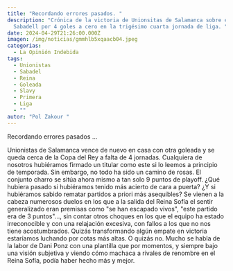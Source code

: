 ```yaml
---
title: "Recordando errores pasados. "
description: "Crónica de la victoria de Unionsitas de Salamanca sobre el
  Sabadell por 4 goles a cero en la trigésimo cuarta jornada de liga. "
date: 2024-04-29T21:26:00.000Z
imagen: /img/noticias/gmmhlb5xqaacb04.jpeg
categorias:
  - La Opinión Indebida
tags:
  - Unionistas
  - Sabadel
  - Reina
  - Goleada
  - Slavy
  - Primera
  - Liga
  - ""
autor: "Pol Zakour "
---
```

Recordando errores pasados ...

Unionistas de Salamanca vence de nuevo en casa con otra goleada y se queda cerca de la Copa del Rey a falta de 4 jornadas. Cualquiera de nosotros hubiéramos firmado un titular como este si lo leemos a principio de temporada. Sin embargo, no todo ha sido un camino de rosas. El conjunto charro se sitúa ahora mismo a tan solo 9 puntos de playoff. ¿Qué hubiera pasado si hubiéramos tenido más acierto de cara a puerta? ¿Y si hubiéramos sabido rematar partidos a priori más asequibles? Se vienen a la cabeza numerosos duelos en los que a la salida del Reina Sofía  el sentir generalizado eran premisas como "se han escapado vivos", "este partido era de 3 puntos"..., sin contar otros choques en los que el equipo ha estado irreconocible y con una relajación excesiva, con fallos a los que no nos tiene acostumbrados. Quizás transformando algún empate en victoria estaríamos luchando por cotas más altas. O quizás no. Mucho se habla de la labor de Dani Ponz con una plantilla que por momentos, y siempre bajo una visión subjetiva y viendo cómo machaca a rivales de renombre en el Reina Sofía, podía haber hecho más y mejor.

